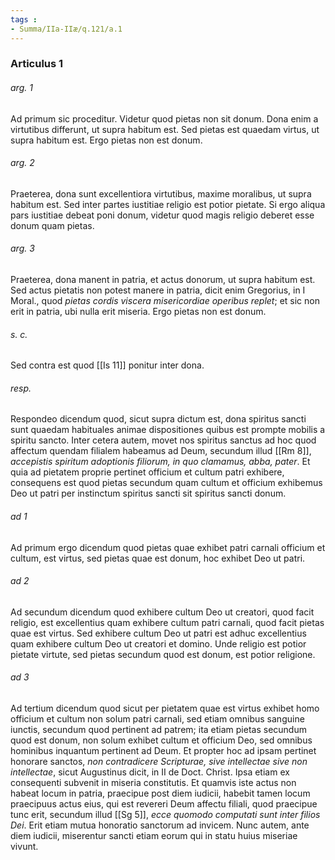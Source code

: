 ```yaml
---
tags : 
- Summa/IIa-IIæ/q.121/a.1
---
```


### Articulus 1

###### arg. 1
Ad primum sic proceditur. Videtur quod pietas non sit donum. Dona enim a virtutibus differunt, ut supra habitum est. Sed pietas est quaedam virtus, ut supra habitum est. Ergo pietas non est donum.

###### arg. 2
Praeterea, dona sunt excellentiora virtutibus, maxime moralibus, ut supra habitum est. Sed inter partes iustitiae religio est potior pietate. Si ergo aliqua pars iustitiae debeat poni donum, videtur quod magis religio deberet esse donum quam pietas.

###### arg. 3
Praeterea, dona manent in patria, et actus donorum, ut supra habitum est. Sed actus pietatis non potest manere in patria, dicit enim Gregorius, in I Moral., quod *pietas cordis viscera misericordiae operibus replet*; et sic non erit in patria, ubi nulla erit miseria. Ergo pietas non est donum.

###### s. c.
Sed contra est quod [[Is 11]] ponitur inter dona.

###### resp.
Respondeo dicendum quod, sicut supra dictum est, dona spiritus sancti sunt quaedam habituales animae dispositiones quibus est prompte mobilis a spiritu sancto. Inter cetera autem, movet nos spiritus sanctus ad hoc quod affectum quendam filialem habeamus ad Deum, secundum illud [[Rm 8]], *accepistis spiritum adoptionis filiorum, in quo clamamus, abba, pater*. Et quia ad pietatem proprie pertinet officium et cultum patri exhibere, consequens est quod pietas secundum quam cultum et officium exhibemus Deo ut patri per instinctum spiritus sancti sit spiritus sancti donum.

###### ad 1
Ad primum ergo dicendum quod pietas quae exhibet patri carnali officium et cultum, est virtus, sed pietas quae est donum, hoc exhibet Deo ut patri.

###### ad 2
Ad secundum dicendum quod exhibere cultum Deo ut creatori, quod facit religio, est excellentius quam exhibere cultum patri carnali, quod facit pietas quae est virtus. Sed exhibere cultum Deo ut patri est adhuc excellentius quam exhibere cultum Deo ut creatori et domino. Unde religio est potior pietate virtute, sed pietas secundum quod est donum, est potior religione.

###### ad 3
Ad tertium dicendum quod sicut per pietatem quae est virtus exhibet homo officium et cultum non solum patri carnali, sed etiam omnibus sanguine iunctis, secundum quod pertinent ad patrem; ita etiam pietas secundum quod est donum, non solum exhibet cultum et officium Deo, sed omnibus hominibus inquantum pertinent ad Deum. Et propter hoc ad ipsam pertinet honorare sanctos, *non contradicere Scripturae, sive intellectae sive non intellectae*, sicut Augustinus dicit, in II de Doct. Christ. Ipsa etiam ex consequenti subvenit in miseria constitutis. Et quamvis iste actus non habeat locum in patria, praecipue post diem iudicii, habebit tamen locum praecipuus actus eius, qui est revereri Deum affectu filiali, quod praecipue tunc erit, secundum illud [[Sg 5]], *ecce quomodo computati sunt inter filios Dei*. Erit etiam mutua honoratio sanctorum ad invicem. Nunc autem, ante diem iudicii, miserentur sancti etiam eorum qui in statu huius miseriae vivunt.

